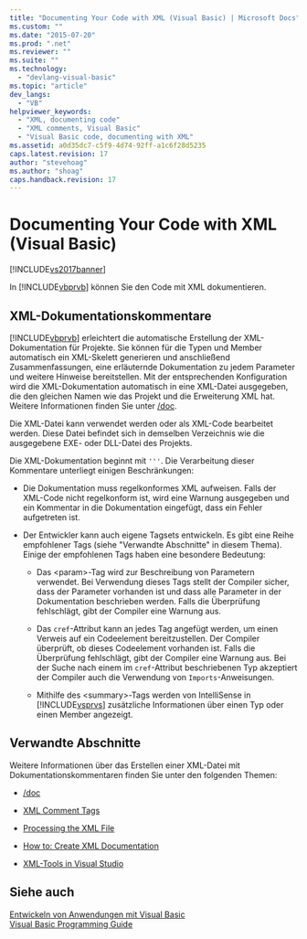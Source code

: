```yaml
---
title: "Documenting Your Code with XML (Visual Basic) | Microsoft Docs"
ms.custom: ""
ms.date: "2015-07-20"
ms.prod: ".net"
ms.reviewer: ""
ms.suite: ""
ms.technology: 
  - "devlang-visual-basic"
ms.topic: "article"
dev_langs: 
  - "VB"
helpviewer_keywords: 
  - "XML, documenting code"
  - "XML comments, Visual Basic"
  - "Visual Basic code, documenting with XML"
ms.assetid: a0d35dc7-c5f9-4d74-92ff-a1c6f28d5235
caps.latest.revision: 17
author: "stevehoag"
ms.author: "shoag"
caps.handback.revision: 17
---
```

# Documenting Your Code with XML (Visual Basic)
[!INCLUDE[vs2017banner](~/includes/vs2017banner.md)]

In [!INCLUDE[vbprvb](~/includes/vbprvb-md.md)] können Sie den Code mit XML dokumentieren.  
  
## XML\-Dokumentationskommentare  
 [!INCLUDE[vbprvb](~/includes/vbprvb-md.md)] erleichtert die automatische Erstellung der XML\-Dokumentation für Projekte.  Sie können für die Typen und Member automatisch ein XML\-Skelett generieren und anschließend Zusammenfassungen, eine erläuternde Dokumentation zu jedem Parameter und weitere Hinweise bereitstellen.  Mit der entsprechenden Konfiguration wird die XML\-Dokumentation automatisch in eine XML\-Datei ausgegeben, die den gleichen Namen wie das Projekt und die Erweiterung XML hat.  Weitere Informationen finden Sie unter [\/doc](../../../visual-basic/reference/command-line-compiler/doc.md).  
  
 Die XML\-Datei kann verwendet werden oder als XML\-Code bearbeitet werden.  Diese Datei befindet sich in demselben Verzeichnis wie die ausgegebene EXE\- oder DLL\-Datei des Projekts.  
  
 Die XML\-Dokumentation beginnt mit `'''`.  Die Verarbeitung dieser Kommentare unterliegt einigen Beschränkungen:  
  
-   Die Dokumentation muss regelkonformes XML aufweisen.  Falls der XML\-Code nicht regelkonform ist, wird eine Warnung ausgegeben und ein Kommentar in die Dokumentation eingefügt, dass ein Fehler aufgetreten ist.  
  
-   Der Entwickler kann auch eigene Tagsets entwickeln.  Es gibt eine Reihe empfohlener Tags \(siehe "Verwandte Abschnitte" in diesem Thema\).  Einige der empfohlenen Tags haben eine besondere Bedeutung:  
  
    -   Das \<param\>\-Tag wird zur Beschreibung von Parametern verwendet.  Bei Verwendung dieses Tags stellt der Compiler sicher, dass der Parameter vorhanden ist und dass alle Parameter in der Dokumentation beschrieben werden.  Falls die Überprüfung fehlschlägt, gibt der Compiler eine Warnung aus.  
  
    -   Das `cref`\-Attribut kann an jedes Tag angefügt werden, um einen Verweis auf ein Codeelement bereitzustellen.  Der Compiler überprüft, ob dieses Codeelement vorhanden ist.  Falls die Überprüfung fehlschlägt, gibt der Compiler eine Warnung aus.  Bei der Suche nach einem im `cref`\-Attribut beschriebenen Typ akzeptiert der Compiler auch die Verwendung von `Imports`\-Anweisungen.  
  
    -   Mithilfe des \<summary\>\-Tags werden von IntelliSense in [!INCLUDE[vsprvs](~/includes/vsprvs-md.md)] zusätzliche Informationen über einen Typ oder einen Member angezeigt.  
  
## Verwandte Abschnitte  
 Weitere Informationen über das Erstellen einer XML\-Datei mit Dokumentationskommentaren finden Sie unter den folgenden Themen:  
  
-   [\/doc](../../../visual-basic/reference/command-line-compiler/doc.md)  
  
-   [XML Comment Tags](../../../visual-basic/language-reference/xmldoc/recommended-xml-tags-for-documentation-comments.md)  
  
-   [Processing the XML File](../../../visual-basic/programming-guide/program-structure/processing-the-xml-file.md)  
  
-   [How to: Create XML Documentation](../../../visual-basic/programming-guide/program-structure/how-to-create-xml-documentation.md)  
  
-   [XML\-Tools in Visual Studio](/visual-studio/xml-tools/xml-tools-in-visual-studio)  
  
## Siehe auch  
 [Entwickeln von Anwendungen mit Visual Basic](../../../visual-basic/developing-apps/index.md)   
 [Visual Basic Programming Guide](../../../visual-basic/programming-guide/index.md)